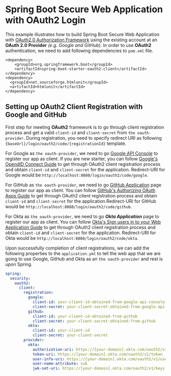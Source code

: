 # Spring Boot Secure Web Application with OAuth2 Login

This example illustrates how to build Spring Boot Secure Web Application with [OAuth2.0 Authorization Framework](https://tools.ietf.org/html/rfc6749#section-4.1) using the existing account at an **OAuth 2.0 Provider** *(e.g. Google and GitHub)*. In order to use **OAuth2** authentication, we need to add following dependencies to `pom.xml` file.

```maven
<dependency>
    <groupId>org.springframework.boot</groupId>
    <artifactId>spring-boot-starter-oauth2-client</artifactId>
</dependency>
<dependency>
  <groupId>net.sourceforge.htmlunit</groupId>
  <artifactId>htmlunit</artifactId>
</dependency>
```

## Setting up OAuth2 Client Registration with Google and GitHub

First step for meeting **OAuth2** framework is to go through client registration process and get a valid `client-id` and `client-secret` from `the oauth-provider`. During registration, you need to specify redirect URI as following `{baseUrl}/login/oauth2/code/{registrationId}` template.

For Google as `the oauth-provider`, we need to go [Google API Console](https://console.developers.google.com/) to register our app as client. If you are new starter, you can follow [Google's OpendID Connect Guide](https://developers.google.com/identity/protocols/OpenIDConnect) to get through OAuth2 client registration process and obtain `client-id` and `client-secret` for the application. Redirect-URI for Google would be `http://localhost:8080/login/oauth2/code/google`.

For GitHub as `the oauth-provider`, we need to go [GitHub Application](https://github.com/settings/applications/new) page to register our app as client. You can follow [GitHub's Authorizing OAuth Apps Guide](https://developer.github.com/apps/building-oauth-apps/authorizing-oauth-apps/#web-application-flow) to get through OAuth2 client registration process and obtain `client-id` and `client-secret` for the application.Redirect-URI for GitHub would be `http://localhost:8080/login/oauth2/code/github`.

For Okta as `the oauth-provider`, we need to go ***Okta Application*** page to register our app as client. You can follow [Okta's Sign users in to your Web Application Guide](https://developer.okta.com/docs/guides/sign-into-web-app/springboot/create-okta-application/) to get through OAuth2 client registration process and obtain `client-id` and `client-secret` for the application. Redirect-URI for Okta would be `http://localhost:8080/login/oauth2/code/okta`.

Upon successfully completion of client registrations, we can add the following properties to the `application.yml` to tell the web app that we are going to use Google, GitHub and Okta as an `the oauth-provider` and rest is upon Spring.

```yaml
spring:
  security:
    oauth2:
      client:
        registration:
          google:
            client-id: your-client-id-obtained-from-google-api-console
            client-secret: your-client-secret-obtained-from-google-api-console
          github:
            client-id: your-client-id-obtained-from-github
            client-secret: your-client-secret-obtained-from-github
          okta:
            client-id: your-client-id
            client-secret: your-client-secret
        provider:
          okta:
            authorization-uri: https://[your-domain].okta.com/oauth2/v1/authorize
            token-uri: https://[your-domain].okta.com/oauth2/v1/token
            user-info-uri: https://[your-domain].okta.com/oauth2/v1/userinfo
            user-name-attribute: sub
            jwk-set-uri: https://[your-domain].okta.com/oauth2/v1/keys
```
